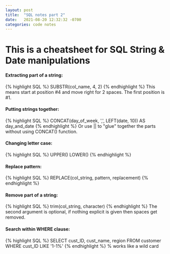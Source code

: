 ```yaml
---
layout: post
title:  "SQL notes part 2"
date:   2021-08-20 12:32:32 -0700
categories: code notes
---
```


<h1>This is a cheatsheet for SQL String & Date manipulations</h1>

<h4>Extracting part of a string:</h4>
{% highlight SQL %}
SUBSTR(col_name, 4, 2)
{% endhighlight %}
This means start at position #4 and move right for 2 spaces.  The first position is #1.

<h4>Putting strings together:</h4>
{% highlight SQL %}
CONCAT(day_of_week, ',', LEFT(date, 10)) AS day_and_date
{% endhighlight %}
Or use || to "glue" together the parts without using CONCAT() function.

<h4>Changing letter case:</h4>
{% highlight SQL %}
UPPER()
LOWER()
{% endhighlight %}

<h4>Replace pattern:</h4>
{% highlight SQL %}
REPLACE(col_string, pattern, replacement)
{% endhighlight %}

<h4>Remove part of a string:</h4>
{% highlight SQL %}
trim(col_string, character)
{% endhighlight %}
The second argument is optional, if nothing explicit is given then spaces get removed.

<h4>Search within WHERE clause:</h4>
{% highlight SQL %}
SELECT cust_ID, cust_name, region
FROM customer
WHERE cust_ID LIKE '1-1%'
{% endhighlight %}
% works like a wild card

